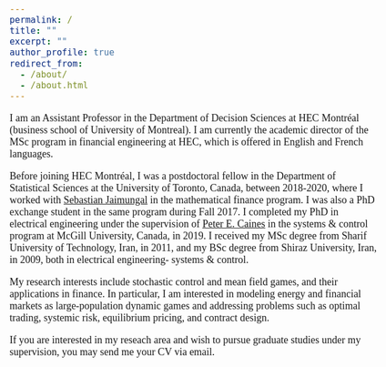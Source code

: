 ```yaml
---
permalink: /
title: ""
excerpt: ""
author_profile: true
redirect_from: 
  - /about/
  - /about.html
---
```

<head>
  <!-- Global site tag (gtag.js) - Google Analytics -->
<script async src="https://www.googletagmanager.com/gtag/js?id=G-10M5NMRXL0"></script>
<script>
  window.dataLayer = window.dataLayer || [];
  function gtag(){dataLayer.push(arguments);}
  gtag('js', new Date());

  gtag('config', 'G-10M5NMRXL0');
</script>
</head>

<style type="text/css">
  div {
  text-align: justify;
  text-justify: inter-word;
}

  
  body{
  font-size: 13.5pt;
  font-family: times, serif;
}
</style>

<body>
<p>I am an Assistant Professor in the Department of Decision Sciences at HEC Montréal (business school of University of Montreal). I am currently the academic director of the MSc program in financial engineering at HEC, which is offered in English and French languages.</p> 
  
<p>Before joining HEC Montréal, I was a postdoctoral fellow in the Department of Statistical Sciences at the University of Toronto, Canada, between 2018-2020, where I worked with <a href="http://sebastian.statistics.utoronto.ca/"> Sebastian Jaimungal</a> in the mathematical finance program. I was also a PhD exchange student in the same program during Fall 2017.  I completed my PhD in electrical engineering under the supervision of <a href="http://www.cim.mcgill.ca/~peterc/"> Peter E. Caines</a> in the systems & control program at McGill University, Canada, in 2019. I received my MSc degree from Sharif University of Technology, Iran, in 2011, and my BSc degree from Shiraz University, Iran, in 2009, both in electrical engineering- systems & control.</p>
  
<p style="margin-bottom:0.3cm;">    </p>
  
<p>My research interests include stochastic control and mean field games, and their applications in finance. In particular, I am interested in modeling energy and financial markets as large-population dynamic games and addressing problems such as optimal trading, systemic risk, equilibrium pricing, and contract design.<p>

 <p style="margin-bottom:0.3cm;">    </p>
  
If you are interested in my reseach area and wish to pursue graduate studies under my supervision, you may send me your CV via email. 
</body>
